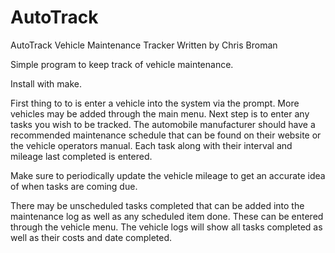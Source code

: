 # AutoTrack

AutoTrack Vehicle Maintenance Tracker
Written by Chris Broman

Simple program to keep track of vehicle maintenance.

Install with make.

First thing to to is enter a vehicle into the system via the prompt.  More vehicles may be added through the main menu.
Next step is to enter any tasks you wish to be tracked. The automobile manufacturer should have a recommended maintenance schedule that can be found on their website or the vehicle operators manual.  Each task along with their interval and mileage last completed is entered.

Make sure to periodically update the vehicle mileage to get an accurate idea of when tasks are coming due.

There may be unscheduled tasks completed that can be added into the maintenance log as well as any scheduled item done.  These can be entered through the vehicle menu.  The vehicle logs will show all tasks completed as well as their costs and date completed.

